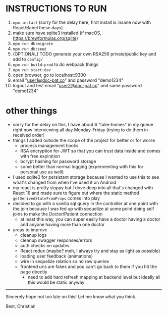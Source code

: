 # INSTRUCTIONS TO RUN

1. `npm install` (sorry for the delay here, first install is insane now with React/Babel these days)
2. make sure have sqlite3 installed (if macOS, https://brewformulas.org/sqlite)
3. `npm run db:migrate`
4. `npm run db:seed` 
5. (OPTIONAL) TODO generate your own RSA256 private/public key and add to `config/`
6. `npm run build:prod` to do webpack things
7. `npm run start:dev`
8. open browser, go to localhost:9300
9. email "user1@doc-pat.co" and password "demo1234"
10. logout and test email "user2@doc-pat.co" and same password "demo1234"

# other things

- sorry for the delay on this, I have about 6 "take-homes" in my queue right now interviewing all day Monday-Friday (trying to do them in received order)
- things I added outside the scope of the project for better or for worse
  - process management hooks
  - RSA encryption for JWT so that you can trust data inside and comes with free expiration
  - bcrypt hashing for password storage
  - some better than normal logging (expermenting with this for personal use as well)
- I used sqlite3 for persistant storage because I wanted to use this to see what's changed from when I've used it on Android
- my react is pretty sloppy but I dove deep into all that's changed with React 16 and made sure to figure out where the static method `getDerivedStateFromProps` comes into play
- decided to go with a vanilla sql query in the controller at one point with the join because I was fed up with sequelize at some point doing self joins to make the Doctor/Patient connection
  - at least this way, you can super easily have a doctor having a doctor and anyone having more than one doctor
- areas to improve
  - cleanup logs
  - cleanup swagger responses/errors
  - auth checks on updates
  - React redux (maybe? meh, I always try and stay as light as possible)
  - loading user feedback (animations)
  - wire in sequelize relation so no raw queries
  - frontend urls are fakes and you can't go back to them if you hit the page directly
    - need to add hard refresh mapping at backend level but ideally all this would be static anyway

---

Sincerely hope not too late on this! Let me know what you think.

Best,
Christian